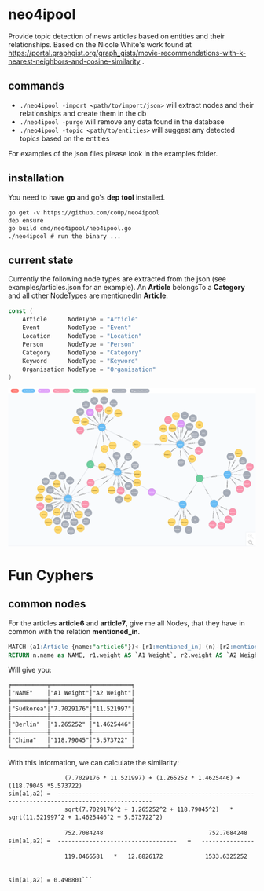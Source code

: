 neo4ipool
=========

Provide topic detection of news articles based on entities and their relationships. Based on the Nicole White's work found at https://portal.graphgist.org/graph_gists/movie-recommendations-with-k-nearest-neighbors-and-cosine-similarity .

commands
--------

 * ```./neo4ipool -import <path/to/import/json>``` will extract nodes and their relationships and create them in the db
 * ```./neo4ipool -purge``` will remove any data found in the database
 * ```./neo4ipool -topic <path/to/entities>``` will suggest any detected topics based on the entities
 
For examples of the json files please look in the examples folder.
 


installation
------------

You need to have **go** and go's **dep tool** installed. 

    go get -v https://github.com/co0p/neo4ipool
    dep ensure
    go build cmd/neo4ipool/neo4ipool.go
    ./neo4ipool # run the binary ...



current state
-------------

Currently the following node types are extracted from the json (see examples/articles.json for an example). An __Article__ belongsTo a __Category__ and all other NodeTypes are mentionedIn __Article__.
```go
const (
	Article      NodeType = "Article"
	Event        NodeType = "Event"
	Location     NodeType = "Location"
	Person       NodeType = "Person"
	Category     NodeType = "Category"
	Keyword      NodeType = "Keyword"
	Organisation NodeType = "Organisation"
)
```

![graph of nodes](https://raw.githubusercontent.com/co0p/neo4ipool/master/docs/articles_with_tags_and_categories.png)


Fun Cyphers
===========

common nodes
-------------

For the articles __article6__ and __article7__, give me all Nodes, that they have in common with the relation __mentioned_in__.

```sql
MATCH (a1:Article {name:"article6"})<-[r1:mentioned_in]-(n)-[r2:mentioned_in]->(a2:Article {name: "article7"})
RETURN n.name as NAME, r1.weight AS `A1 Weight`, r2.weight AS `A2 Weight`
``` 
Will give you:
```
╒══════════╤═══════════╤═══════════╕
│"NAME"    │"A1 Weight"│"A2 Weight"│
╞══════════╪═══════════╪═══════════╡
│"Südkorea"│"7.7029176"│"11.521997"│
├──────────┼───────────┼───────────┤
│"Berlin"  │"1.265252" │"1.4625446"│
├──────────┼───────────┼───────────┤
│"China"   │"118.79045"│"5.573722" │
└──────────┴───────────┴───────────┘
```

With this information, we can calculate the similarity:

```
				(7.7029176 * 11.521997) + (1.265252 * 1.4625446) + (118.79045 *5.573722)  
sim(a1,a2) =  -------------------------------------------------------------------------------------------------
				sqrt(7.7029176^2 + 1.265252^2 + 118.79045^2)   *  sqrt(11.521997^2 + 1.4625446^2 + 5.573722^2)

				752.7084248								 752.7084248
sim(a1,a2) =  ----------------------------------   =   -----------------
				119.0466581   *   12.8826172			1533.6325252


sim(a1,a2) = 0.490801```